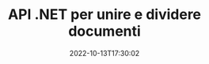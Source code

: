 ---
############################# Static ############################
layout: "product"
date: 2022-10-13T17:30:02
draft: false

product: "Merger"
product_tag: "merger"
platform: ".NET"
platform_tag: "net"

############################# Head ############################
head_title: "API di unione di documenti C# .NET | Combina e dividi PDF Word Excel EPUB"
head_description: "API di unione di documenti C# .NET per combinare, dividere, scambiare o rimuovere pagine di documenti da PDF, Microsoft Word, Excel, presentazioni, Visio e formati immagine."

############################# Header ############################
title: "API .NET per unire e dividere documenti"
description: "API per combinare, dividere, scambiare, ritagliare o rimuovere documenti, diapositive e diagrammi nelle applicazioni .NET."
button:
    enable: true

############################# SubMenu ############################
submenu:
    enable: true
    
    left:
        img_alt: "GroupDocs.Merger for .NET"
        image: "https://www.groupdocs.cloud/templates/groupdocs/images/product-logos/groupdocs-merger-net.png"
        product: "GroupDocs.Merger"
        platform: ".NET"

    middle:
        button:
            # button loop
            - link: "#overview"
              text: "Panoramica"

            # button loop
            - link: "#features"
              text: "Caratteristiche"

            # button loop
            - link: "#support"
              text: "Supporto"

            # button loop
            - link: "https://products.groupdocs.app/merger"
              text: "Dimostrazione dal vivo"

            # button loop
            - link: "https://purchase.groupdocs.com/pricing/merger/net"
              text: "Prezzo"

    right:
        link_download: "https://downloads.groupdocs.com/merger"
        link_learn: "https://docs.groupdocs.com/merger/net/"
        link_buy: "https://purchase.groupdocs.com"

############################# Overview ############################
overview:
    enable: true
    content: |
      GroupDocs.Merger per .NET ti aiuta a sviluppare rapidamente applicazioni aziendali di prima classe in C#, ASP.NET e altre tecnologie .NET. Poche righe di codice consentiranno alle tue applicazioni .NET di combinare, dividere, riorganizzare, scambiare, ritagliare e rimuovere una singola pagina o una raccolta di pagine di documenti, diapositive, immagini o diagrammi. Eseguire queste operazioni sui file protetti impostando o rimuovendo la protezione con password di formati di file noti e sconosciuti.  

      Utilizzando GroupDocs.Merger per .NET, puoi eseguire l'unione; frazionamento e altre operazioni correlate su singoli documenti e batch di documenti. Cuci a livello di codice file di tutti i formati più diffusi, come Microsoft Word, Excel, PowerPoint, Visio, OpenDocument, PDF, XPS, TXT, CSV, eBook e formati di file immagine.
    tabs:
      enable: true
      
      ## TAB ONE ##
      tab_one:
        description: |
          Di seguito è riportata una panoramica di GroupDocs.Merger per .NET:
      
        left:
          enable: true
          icon: "fab fa-html5"
          title: "Operazioni sui documenti"
          content: |
            * Modifica l'ordine delle pagine
            * Rimuovere o eliminare le pagine
            * Dividi o interrompi il documento
            * Scambia o mescola due pagine qualsiasi
            * Taglia pagine singole o multiple
            * Unisci più documenti
        
        right:
          enable: true
          icon: "fab fa-html5"
          title: "Operazioni di sicurezza"
          content: |
            * Imposta la sicurezza dei documenti
            * Verifica lo stato di sicurezza del documento
            * Imposta la password del documento
            * Aggiorna la password del documento
            * Rimuovere la password del documento
      
      ## TAB TWO ##
      tab_two:
        description: |
          GroupDocs.Merger per .NET supporta l'unione dei seguenti [formati di file di documenti](https://docs.groupdocs.com/merger/net/supported-document-formats/):

        left:
          enable: true
          table:
            # table loop
            - title: "Microsoft Office"
              content: |
                * **Parola:** DOC, DOCX, DOCM, DOT, DOTX, DOTM, RTF, TXT
                * **Excel:** XLS, XLSX, XLSM, XLSB, XLTM, XLT, XLTM, XLTX, XLAM, SXC, SpreadsheetML
                * **PowerPoint:** PPT, PPTX, PPS, PPSX, PPSM, POT, POTM, POTX, PPTM
                * **OneNote:** UNO

        right:
          enable: true
          table:
            # table loop
            - title: "OpenDocument e altri formati"
              content: |
                * **Formati OpenDocument**: ODT, OTT, ODP, OTP, ODS
                * **Layout fisso**: PDF, XPS
                * **Immagini**: BMP, PNG, TIFF
                * **Web**: HTML, MHT, MHTML
                * **Testo**: TXT, CSV, TSV
                * **Latex**: TEX
                * **Ebook**: EPUB

      ## TAB THREE ##
      tab_three:
        description: |
          GroupDocs.Merger per .NET supporta i seguenti sistemi operativi, framework e gestori di pacchetti:
        
        left:
          enable: true
          table:
            # table loop
            - icon: "fab fa-windows"
              title: "Sistemi operativi"
              content: |
                * Desktop di Windows
                * Windows Server
                * Windows Azure
                * Linux

            # table loop
            - icon: "fas fa-code"
              title: "Framework supportati"
              content: |
                * .NET Framework 2.0 o versioni successive
                * Mono Framework 1.2 o successivo
                * .NET Standard 2.0
                * .NET Core 2.0

        right:
          enable: true
          table:
            # table loop
            - icon: "fas fa-box"
              title: "Gestore di pacchetti"
              content: |
                * NuGet

            # table loop
            - icon: "fas fa-tools"
              title: "Ambienti di sviluppo"
              content: |
                *Microsoft Visual Studio
                * Xamarin.Android
                * Xamarin.IOS
                * Xamarin.Mac
                * Monosviluppo

############################# Features ############################
features:
    enable: true
    title: "GroupDocs.Merger per le funzionalità .NET"

    feature:
      # feature loop
      - icon: "fas fa-copia"
        content: "Combina e unisci più pagine, diapositive e diagrammi in un unico documento"
       
      # feature loop
      - icon: "fas fa-eye"
        content: "Dividi e suddividi documenti di grandi dimensioni in più file più piccoli"

      # feature loop
      - icon: "fai un fa-bolt"
        content: "Riordina, mescola e riorganizza pagine, diapositive o diagrammi"
      
      # feature loop
      - icon: "fas fa-file-powerpoint"
        content: "Scambia e scambia due pagine, diapositive o diagrammi all'interno di un documento"

      # feature loop
      - icon: "codice fas"
        content: "Taglia il documento rimuovendo pagine, diapositive o diagrammi specifici"

      # feature loop
      - icon: "fas fa-nuvola"
        content: "Rimuovi singole o raccolte di pagine, diapositive o diagrammi"

      # feature loop
      - icon: "fas fa-remove-format"
        content: "Unisci un gran numero di documenti in batch"

      # feature loop
      - icon: "fas fa-commento-barra"
        content: "Verifica a livello di codice se un documento è protetto con password"

      # feature loop
      - icon: "fas fa-posizione-freccia"
        content: "Imposta, reimposta e rimuovi password di formati di documenti noti e sconosciuti"

      # feature loop
      - icon: "fas fa-border-all"
        content: "Recupera l'elenco dei formati di file supportati – Formato file registro ERR (Dividi e unisci testo)."

      # feature loop
      - icon: "fas fa-chiave"
        content: "Ruota le pagine e cambia l'orientamento della pagina di formati noti e sconosciuti"

      # feature loop
      - icon: "fas fa-colonne"
        content: "Combina più file di diversi formati in DOC, DOCX e XPS"

      # feature loop
      - icon: "fas fa-file-word"
        content: "Suddivisione di file di testo di grandi dimensioni in base ai numeri di riga"

      # feature loop
      - icon: "fas fa-busta"
        content: "Ottieni rappresentazioni di immagini di pagine di documenti e formati di famiglie di diagrammi"

      # feature loop
      - icon: "fas fa-stampa"
        content: "Unisci immagini con colore di sfondo per spazio immagine nero vuoto"

      # feature loop
      - icon: "fas fa-archivio-file"
        content: "Unisci diversi tipi di documenti (DOC, XLS, PPT ecc.) in un unico file PDF"

      # feature loop
      - icon: "tu fai il blocco"
        content: "Importa facilmente oggetti OLE in tipi di file Microsoft Word, Excel, Presentazione e OpenDocument"

      # feature loop
      - icon: "fas fa-file-codice"
        content: "Aggiungi altri documenti alla pagina del diagramma tramite oggetti OLE"

    more_feature:
      # more_feature_loop
      - title: "Rimuovi le pagine desiderate dai documenti"
        content: |
          GroupDocs.Merger per .NET API ti aiuta a eliminare le pagine indesiderate dal tuo documento.
      
      # more_feature_loop
      - title: "Applica la trasformazione all'output renderizzato"
        content: "È possibile eseguire varie trasformazioni nel documento di output sottoposto a rendering utilizzando GroupDocs.Merger per l'API .NET. Queste opzioni di trasformazione ti danno il controllo sul modo in cui presentare l'output renderizzato per la visualizzazione. Le trasformazioni disponibili sono l'opzione di rotazione della pagina, l'opzione di riordino della pagina e l'applicazione di una filigrana di testo."

      # more_feature_loop
      - title: "Controlla la password del formato del documento sconosciuto"
        content: "GroupDocs.Merger per .NET API consente di controllare la password di un documento il cui formato non è noto."

############################# Support ############################
support:
    enable: true

############################# Solutions ############################
solutions:
    enable: true
    title: "GroupDocs.Merger offre API di unione di documenti per altri ambienti di sviluppo popolari"

    solution:
        # solution loop
        - img_alt: "GroupDocs.Merger for Java"
          image: "https://www.groupdocs.cloud/templates/groupdocs/images/product-logos/groupdocs-merger-java.png"
          product: "GroupDocs.Merger"
          platform: "Java"
          link: "/merger/java/"

############################# Back to top ###############################
back_to_top:
  enable: true
---